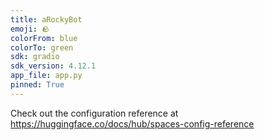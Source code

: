 ```yaml
---
title: aRockyBot
emoji: 🪨
colorFrom: blue
colorTo: green
sdk: gradio
sdk_version: 4.12.1
app_file: app.py
pinned: True
---
```


Check out the configuration reference at https://huggingface.co/docs/hub/spaces-config-reference

